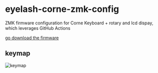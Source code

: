 # eyelash-corne-zmk-config
ZMK firmware configuration for Corne Keyboard + rotary and lcd dispay, which leverages GitHub Actions

[go download the firmware](../../actions)

## keymap
![keymap](https://raw.githubusercontent.com/Ajetski/corne-zmk-config/refs/heads/main/keymap-drawer/eyelash_corne.svg)

